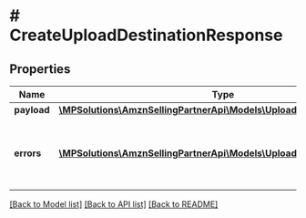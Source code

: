 # # CreateUploadDestinationResponse

## Properties

Name | Type | Description | Notes
------------ | ------------- | ------------- | -------------
**payload** | [**\MPSolutions\AmznSellingPartnerApi\Models\Uploads\UploadDestination**](UploadDestination.md) |  | [optional]
**errors** | [**\MPSolutions\AmznSellingPartnerApi\Models\Uploads\Error[]**](Error.md) | A list of error responses returned when a request is unsuccessful. | [optional]

[[Back to Model list]](../../README.md#models) [[Back to API list]](../../README.md#endpoints) [[Back to README]](../../README.md)
